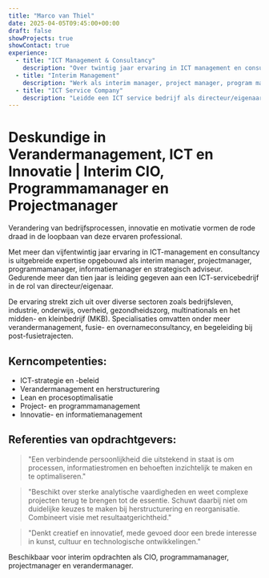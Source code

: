 ```yaml
---
title: "Marco van Thiel"
date: 2025-04-05T09:45:00+00:00
draft: false
showProjects: true
showContact: true
experience:
  - title: "ICT Management & Consultancy"
    description: "Over twintig jaar ervaring in ICT management en consultancy"
  - title: "Interim Management"
    description: "Werk als interim manager, project manager, program manager, information manager en strategisch adviseur"
  - title: "ICT Service Company"
    description: "Leidde een ICT service bedrijf als directeur/eigenaar voor 10 jaar"
---
```


# Deskundige in Verandermanagement, ICT en Innovatie | Interim CIO, Programmamanager en Projectmanager

Verandering van bedrijfsprocessen, innovatie en motivatie vormen de rode draad in de loopbaan van deze ervaren professional.

Met meer dan vijfentwintig jaar ervaring in ICT-management en consultancy is uitgebreide expertise opgebouwd als interim manager, projectmanager, programmamanager, informatiemanager en strategisch adviseur. Gedurende meer dan tien jaar is leiding gegeven aan een ICT-servicebedrijf in de rol van directeur/eigenaar.

De ervaring strekt zich uit over diverse sectoren zoals bedrijfsleven, industrie, onderwijs, overheid, gezondheidszorg, multinationals en het midden- en kleinbedrijf (MKB). Specialisaties omvatten onder meer verandermanagement, fusie- en overnameconsultancy, en begeleiding bij post-fusietrajecten.

## Kerncompetenties:

* ICT-strategie en -beleid
* Verandermanagement en herstructurering
* Lean en procesoptimalisatie
* Project- en programmamanagement
* Innovatie- en informatiemanagement

## Referenties van opdrachtgevers:

> "Een verbindende persoonlijkheid die uitstekend in staat is om processen, informatiestromen en behoeften inzichtelijk te maken en te optimaliseren."

> "Beschikt over sterke analytische vaardigheden en weet complexe projecten terug te brengen tot de essentie. Schuwt daarbij niet om duidelijke keuzes te maken bij herstructurering en reorganisatie. Combineert visie met resultaatgerichtheid."

> "Denkt creatief en innovatief, mede gevoed door een brede interesse in kunst, cultuur en technologische ontwikkelingen."

Beschikbaar voor interim opdrachten als CIO, programmamanager, projectmanager en verandermanager.
